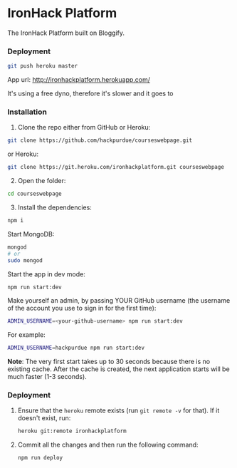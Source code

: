 # IronHack Platform
The IronHack Platform built on Bloggify.

### Deployment

```sh
git push heroku master
```

App url: http://ironhackplatform.herokuapp.com/

It's using a free dyno, therefore it's slower and it goes to


### Installation


 1. Clone the repo either from GitHub or Heroku:

  ```sh
  git clone https://github.com/hackpurdue/courseswebpage.git
  ```

  or Heroku:

  ```sh
  git clone https://git.heroku.com/ironhackplatform.git courseswebpage
  ```

 2. Open the folder:

  ```sh
  cd courseswebpage
  ```

 3. Install the dependencies:

  ```sh
  npm i
  ```

Start MongoDB:

```sh
mongod
# or
sudo mongod
```

Start the app in dev mode:

```sh
npm run start:dev
```

Make yourself an admin, by passing YOUR GitHub username (the username of the
account you use to sign in for the first time):

```sh
ADMIN_USERNAME=<your-github-username> npm run start:dev
```

For example:

```sh
ADMIN_USERNAME=hackpurdue npm run start:dev
```

**Note**: The very first start takes up to 30 seconds because there is no
existing cache. After the cache is created, the next application starts will be
much faster (1-3 seconds).

### Deployment

 1. Ensure that the `heroku` remote exists (run `git remote -v` for that). If it doesn't exist, run:

    ```sh
    heroku git:remote ironhackplatform
    ```

 2. Commit all the changes and then run the following command:

    ```sh
    npm run deploy
    ```
